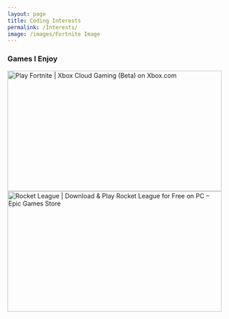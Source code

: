 ```yaml
---
layout: page
title: Coding Interests
permalink: /Interests/
image: /images/Fortnite Image
---
```


### Games I Enjoy
<img src="https://store-images.s-microsoft.com/image/apps.62394.70702278257994163.1152c6f1-f586-40eb-a61e-0f8bad1ee621.3a22a885-cb53-41a8-b9e6-0bc4053a9bac" alt="Play Fortnite | Xbox Cloud Gaming (Beta) on Xbox.com" height =270px width =480px>
<img src="https://cdn2.unrealengine.com/egs-rocketleague-psyonixllc-g1a-00-1920x1080-56ed0f0e908c.jpg" alt="Rocket League | Download &amp; Play Rocket League for Free on PC – Epic Games  Store" height =270 width =480>
